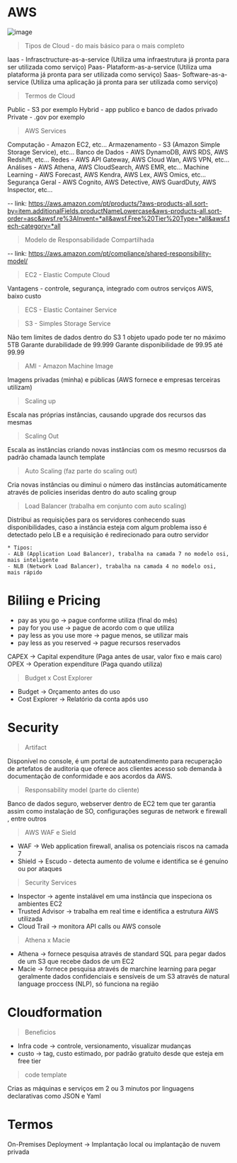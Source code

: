 # AWS

![image](https://github.com/leandrobeandrade/aws-training/assets/24658433/f0201903-4dfc-44e1-87d8-4a4ba615779a)

> Tipos de Cloud - do mais básico para o mais completo

Iaas - Infrasctructure-as-a-service (Utiliza uma infraestrutura já pronta para ser utilizada como serviço)
Paas- Plataform-as-a-service (Utiliza uma plataforma já pronta para ser utilizada como serviço)
Saas- Software-as-a-service (Utiliza uma aplicação já pronta para ser utilizada como serviço)

> Termos de Cloud

Public - S3 por exemplo
Hybrid - app publico e banco de dados privado
Private - .gov por exemplo

> AWS Services

Computação - Amazon EC2, etc...
Armazenamento - S3 (Amazon Simple Storage Service), etc...
Banco de Dados - AWS DynamoDB, AWS RDS, AWS Redshift, etc...
Redes - AWS API Gateway, AWS Cloud Wan, AWS VPN, etc...
Análises - AWS Athena, AWS CloudSearch, AWS EMR, etc...
Machine Learning - AWS Forecast, AWS Kendra, AWS Lex, AWS Omics, etc...
Segurança Geral - AWS Cognito, AWS Detective, AWS GuardDuty, AWS Inspector, etc...

-- link: https://aws.amazon.com/pt/products/?aws-products-all.sort-by=item.additionalFields.productNameLowercase&aws-products-all.sort-order=asc&awsf.re%3AInvent=*all&awsf.Free%20Tier%20Type=*all&awsf.tech-category=*all

> Modelo de Responsabilidade Compartilhada

-- link: https://aws.amazon.com/pt/compliance/shared-responsibility-model/

> EC2 - Elastic Compute Cloud

Vantagens - controle, segurança, integrado com outros serviços AWS, baixo custo

> ECS - Elastic Container Service

> S3 - Simples Storage Service

Não tem limites de dados dentro do S3
1 objeto upado pode ter no máximo 5TB
Garante durabilidade de 99.999
Garante disponibilidade de 99.95 até 99.99

> AMI - Amazon Machine Image

Imagens privadas (minha) e públicas (AWS fornece e empresas terceiras utilizam)

> Scaling up

Escala nas próprias instâncias, causando upgrade dos recursos das mesmas

> Scaling Out

Escala as instâncias criando novas instâncias com os mesmo recusrsos da padrão chamada launch template

> Auto Scaling (faz parte do scaling out)

Cria novas instâncias ou diminui o número das instâncias automáticamente através de policies inseridas dentro do auto scaling group

> Load Balancer (trabalha em conjunto com auto scaling)

Distribui as requisições para os servidores conhecendo suas disponibilidades, caso a instância esteja com algum problema isso é detectado pelo LB e a requisição é redirecionado para outro servidor

    * Tipos: 
    - ALB (Application Load Balancer), trabalha na camada 7 no modelo osi, mais inteligente
    - NLB (Network Load Balancer), trabalha na camada 4 no modelo osi, mais rápido

#  Biliing e Pricing

- pay as you go -> pague conforme utiliza (final do mês)
- pay for you use -> pague de acordo com o que utiliza
- pay less as you use more -> pague menos, se utilizar mais
- pay less as you reserved -> pague recursos reservados

CAPEX -> Capital expenditure (Paga antes de usar, valor fixo e mais caro)
OPEX -> Operation expenditure (Paga quando utiliza)

> Budget x Cost Explorer

- Budget -> Orçamento antes do uso
- Cost Explorer -> Relatório da conta após uso

# Security 

> Artifact

Disponível no console, é um portal de autoatendimento para recuperação de artefatos de auditoria que oferece aos clientes acesso sob demanda à documentação de conformidade e aos acordos da AWS.

> Responsability model (parte do cliente)

Banco de dados seguro, webserver dentro de EC2 tem que ter garantia assim como instalação de SO, configurações seguras de network e firewall , entre outros

> AWS WAF e Sield

- WAF -> Web application firewall, analisa os potenciais riscos na camada 7
- Shield -> Escudo - detecta aumento de volume e identifica se é genuíno ou por ataques

> Security Services

- Inspector -> agente instalável em uma instância que inspeciona os ambientes EC2
- Trusted Advisor -> trabalha em real time e identifica a estrutura AWS utilizada
- Cloud Trail -> monitora API calls ou AWS console

> Athena x Macie

- Athena -> fornece pesquisa através de standard SQL para pegar dados de um S3 que recebe dados de um EC2
- Macie -> fornece pesquisa através de marchine learning para pegar geralmente dados confidenciais e sensíveis de um S3 através de natural language proccess (NLP), só funciona na região

# Cloudformation

> Beneficios

- Infra code -> controle, versionamento, visualizar mudanças
- custo -> tag, custo estimado, por padrão gratuito desde que esteja em free tier

> code template

Crias as máquinas e serviços em 2 ou 3 minutos por linguagens declarativas como JSON e Yaml

# Termos
On-Premises Deployment -> Implantação local ou implantação de nuvem privada
